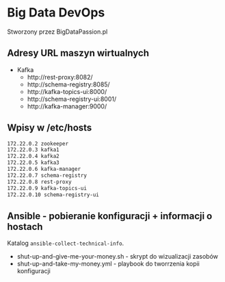 
# Big Data DevOps
Stworzony przez BigDataPassion.pl

## Adresy URL maszyn wirtualnych

* Kafka
    * http://rest-proxy:8082/
    * http://schema-registry:8085/
    * http://kafka-topics-ui:8000/
    * http://schema-registry-ui:8001/
    * http://kafka-manager:9000/
    
## Wpisy w /etc/hosts
~~~bash
172.22.0.2 zookeeper
172.22.0.3 kafka1
172.22.0.4 kafka2
172.22.0.5 kafka3
172.22.0.6 kafka-manager
172.22.0.7 schema-registry
172.22.0.8 rest-proxy
172.22.0.9 kafka-topics-ui
172.22.0.10 schema-registry-ui
~~~

## Ansible - pobieranie konfiguracji + informacji o hostach

Katalog ```ansible-collect-technical-info```.

* shut-up-and-give-me-your-money.sh - skrypt do wizualizacji zasobów
* shut-up-and-take-my-money.yml - playbook do tworrzenia kopii konfiguracji

